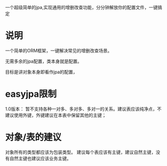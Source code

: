 一个超级简单的jpa,实现通用的增删改查功能，分分钟解放你的配置文件，一键搞定

# 说明
一个简单的ORM框架，一键解决常见的增删改查场景。

无需多余的jpa配置，类本身就是配置。

目标是讲对象本身即看作jpa的配置，

# easyjpa限制
1.0版本：
暂不支持各种一对多、多对多、多对一的关系。建议表应该纯净点，不建议使用外键，外键建议在本表中保留其他的主键；

# 对象/表的建议
对象所有的类型都应该为包装类型。
建议每个表应该有主键，建议自然主键，没有自然主键也建议应该业务主键。